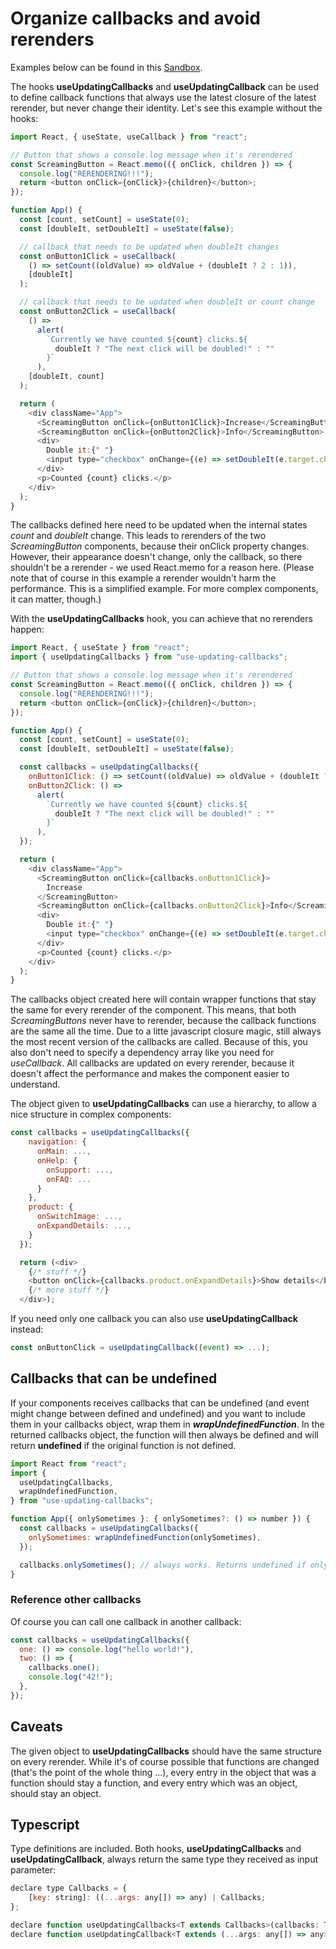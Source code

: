 # Organize callbacks and avoid rerenders

Examples below can be found in this [Sandbox](https://codesandbox.io/s/useupdatingcallbacks-example-hbk5v).

The hooks **useUpdatingCallbacks** and **useUpdatingCallback** can be used to define callback functions that always use the latest closure of the latest rerender, but never change their identity. Let's see this example without the hooks:

```js
import React, { useState, useCallback } from "react";

// Button that shows a console.log message when it's rerendered
const ScreamingButton = React.memo(({ onClick, children }) => {
  console.log("RERENDERING!!!");
  return <button onClick={onClick}>{children}</button>;
});

function App() {
  const [count, setCount] = useState(0);
  const [doubleIt, setDoubleIt] = useState(false);

  // callback that needs to be updated when doubleIt changes
  const onButton1Click = useCallback(
    () => setCount((oldValue) => oldValue + (doubleIt ? 2 : 1)),
    [doubleIt]
  );

  // callback that needs to be updated when doubleIt or count change
  const onButton2Click = useCallback(
    () =>
      alert(
        `Currently we have counted ${count} clicks.${
          doubleIt ? "The next click will be doubled!" : ""
        }`
      ),
    [doubleIt, count]
  );

  return (
    <div className="App">
      <ScreamingButton onClick={onButton1Click}>Increase</ScreamingButton>
      <ScreamingButton onClick={onButton2Click}>Info</ScreamingButton>
      <div>
        Double it:{" "}
        <input type="checkbox" onChange={(e) => setDoubleIt(e.target.checked)}></input>
      </div>
      <p>Counted {count} clicks.</p>
    </div>
  );
}
```

The callbacks defined here need to be updated when the internal states _count_ and _doubleIt_ change. This leads to rerenders of the two _ScreamingButton_ components, because their onClick property changes. However, their appearance doesn't change, only the callback, so there shouldn't be a rerender - we used React.memo for a reason here. (Please note that of course in this example a rerender wouldn't harm the performance. This is a simplified example. For more complex components, it can matter, though.)

With the **useUpdatingCallbacks** hook, you can achieve that no rerenders happen:

```js
import React, { useState } from "react";
import { useUpdatingCallbacks } from "use-updating-callbacks";

// Button that shows a console.log message when it's rerendered
const ScreamingButton = React.memo(({ onClick, children }) => {
  console.log("RERENDERING!!!");
  return <button onClick={onClick}>{children}</button>;
});

function App() {
  const [count, setCount] = useState(0);
  const [doubleIt, setDoubleIt] = useState(false);

  const callbacks = useUpdatingCallbacks({
    onButton1Click: () => setCount((oldValue) => oldValue + (doubleIt ? 2 : 1)),
    onButton2Click: () =>
      alert(
        `Currently we have counted ${count} clicks.${
          doubleIt ? "The next click will be doubled!" : ""
        }`
      ),
  });

  return (
    <div className="App">
      <ScreamingButton onClick={callbacks.onButton1Click}>
        Increase
      </ScreamingButton>
      <ScreamingButton onClick={callbacks.onButton2Click}>Info</ScreamingButton>
      <div>
        Double it:{" "}
        <input type="checkbox" onChange={(e) => setDoubleIt(e.target.checked)}></input>
      </div>
      <p>Counted {count} clicks.</p>
    </div>
  );
}
```

The callbacks object created here will contain wrapper functions that stay the same for every rerender of the component. This means, that both _ScreamingButtons_ never have to rerender, because the callback functions are the same all the time. Due to a litte javascript closure magic, still always the most recent version of the callbacks are called. Because of this, you also don't need to specify a dependency array like you need for _useCallback_. All callbacks are updated on every rerender, because it doesn't affect the performance and makes the component easier to understand.

The object given to **useUpdatingCallbacks** can use a hierarchy, to allow a nice structure in complex components:

```js
const callbacks = useUpdatingCallbacks({
    navigation: {
      onMain: ...,
      onHelp: {
        onSupport: ...,
        onFAQ: ...
      }
    },
    product: {
      onSwitchImage: ...,
      onExpandDetails: ...,
    }
  });

  return (<div>
    {/* stuff */}
    <button onClick={callbacks.product.onExpandDetails}>Show details</button>
    {/* more stuff */}
  </div>);
```

If you need only one callback you can also use **useUpdatingCallback** instead:

```js
const onButtonClick = useUpdatingCallback((event) => ...);
```

## Callbacks that can be undefined

If your components receives callbacks that can be undefined (and event might change between defined and undefined) and you want to include them in your callbacks object, wrap them in **_wrapUndefinedFunction_**. In the returned callbacks object, the function will then always be defined and will return **undefined** if the original function is not defined.

```js
import React from "react";
import {
  useUpdatingCallbacks,
  wrapUndefinedFunction,
} from "use-updating-callbacks";

function App({ onlySometimes }: { onlySometimes?: () => number }) {
  const callbacks = useUpdatingCallbacks({
    onlySometimes: wrapUndefinedFunction(onlySometimes),
  });

  callbacks.onlySometimes(); // always works. Returns undefined if onlySometimes is undefined, otherwise onlySometimes is called normally and the return value is returned here.
}
```

### Reference other callbacks

Of course you can call one callback in another callback:

```js
const callbacks = useUpdatingCallbacks({
  one: () => console.log("hello world!"),
  two: () => {
    callbacks.one();
    console.log("42!");
  },
});
```

## Caveats

The given object to **useUpdatingCallbacks** should have the same structure on every rerender. While it's of course possible that functions are changed (that's the point of the whole thing ...), every entry in the object that was a function should stay a function, and every entry which was an object, should stay an object.

## Typescript

Type definitions are included. Both hooks, **useUpdatingCallbacks** and **useUpdatingCallback**, always return the same type they received as input parameter:

```js
declare type Callbacks = {
    [key: string]: ((...args: any[]) => any) | Callbacks;
};

declare function useUpdatingCallbacks<T extends Callbacks>(callbacks: T): T;
declare function useUpdatingCallback<T extends (...args: any[]) => any>(callback: T): T;
```
